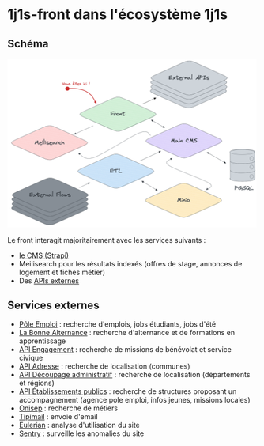 # 1j1s-front dans l'écosystème 1j1s

## Schéma

![Big picture](assets/1j1s-front-ecosysteme.png)

Le front interagit majoritairement avec les services suivants :
* [le CMS (Strapi)](https://github.com/DNUM-SocialGouv/1j1s-main-cms)
* Meilisearch pour les résultats indexés (offres de stage, annonces de logement et fiches métier)
* Des [APIs externes](#services-externes)


## Services externes

* [Pôle Emploi](https://pole-emploi.io/data/api/) : recherche d'emplois, jobs étudiants, jobs d'été
* [La Bonne Alternance](https://api.gouv.fr/documentation/api-la-bonne-alternance) : recherche d'alternance et de formations en apprentissage
* [API Engagement](https://api.gouv.fr/les-api/api-engagement) : recherche de missions de bénévolat et service civique
* [API Adresse](https://adresse.data.gouv.fr/api-doc/adresse) : recherche de localisation (communes)
* [API Découpage administratif](https://geo.api.gouv.fr/decoupage-administratif) : recherche de localisation (départements et régions)
* [API Établissements publics](https://api.gouv.fr/documentation/api_etablissements_publics) : recherche de structures proposant un accompagnement (agence pole emploi, infos jeunes, missions locales)
* [Onisep](https://opendata.onisep.fr/) : recherche de métiers
* [Tipimail](https://docs.tipimail.com/fr/integrate/api) : envoie d'email
* [Eulerian](https://eulerian.wiki/doku.php?id=fr:quickonboarding:start) : analyse d'utilisation du site
* [Sentry](https://sentry.fabrique.social.gouv.fr/) : surveille les anomalies du site
